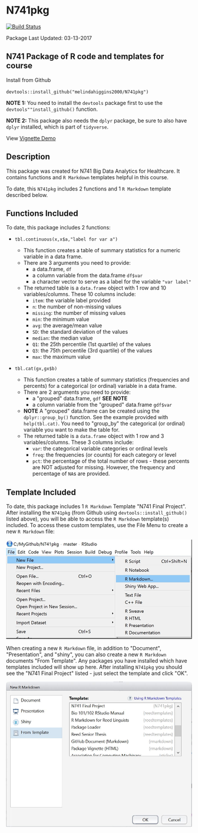 # N741pkg

[![Build Status](https://travis-ci.org/melindahiggins2000/N741pkg.svg?branch=master)](https://travis-ci.org/melindahiggins2000/N741pkg)

Package Last Updated: 03-13-2017

## N741 Package of R code and templates for course

Install from Github

`devtools::install_github("melindahiggins2000/N741pkg")`

**NOTE 1:** You need to install the `devtools` package first to use the `devtools""install_github()` function.

**NOTE 2:** This package also needs the `dplyr` package, be sure to also have `dplyr` installed, which is part of `tidyverse`.

View [Vignette Demo](https://cdn.rawgit.com/melindahiggins2000/N741pkg/master/vignettes/vignette1.html)

## Description

This package was created for N741 Big Data Analytics for Healthcare. It contains functions and `R Markdown` templates helpful in this course.

To date, this `N741pkg` includes 2 functions and 1 `R Markdown` template described below.

## Functions Included

To date, this package includes 2 functions:

* `tbl.continuous(x,x$a,"label for var a")`
    - This function creates a table of summary statistics for a numeric variable in a data frame.
    - There are 3 arguments you need to provide:
        - a data.frame, `df`
        - a column variable from the data.frame `df$var`
        - a character vector to serve as a label for the variable `"var label"`
    - The returned table is a `data.frame` object with 1 row and 10 variables/columns. These 10 columns include:
        - `item`: the variable label provided
        - `n`: the number of non-missing values
        - `missing`: the number of missing values
        - `min`: the minimum value
        - `avg`: the average/mean value
        - `SD`: the standard deviation of the values
        - `median`: the median value
        - `Q1`: the 25th percentile (1st quartile) of the values
        - `Q3`: the 75th percentile (3rd quartile) of the values
        - `max`: the maximum value
        
* `tbl.cat(gx,gx$b)`
    - This function creates a table of summary statistics (frequencies and percents) for a categorical (or ordinal) variable in a data frame.
    - There are 2 arguments you need to provide:
        - a "grouped" data.frame, `gdf` **SEE NOTE**
        - a column variable from the "grouped" data.frame `gdf$var`
    - **NOTE** A "grouped" data.frame can be created using the `dplyr::group_by()` function. See the example provided with `help(tbl.cat)`. You need to "group_by" the categorical (or ordinal) variable you want to make the table for.
    - The returned table is a `data.frame` object with 1 row and 3 variables/columns. These 3 columns include:
        - `var`: the categorical variable categories or ordinal levels
        - `freq`: the frequencies (or counts) for each category or level
        - `pct`: the percentage of the total number of rows - these percents are NOT adjusted for missing. However, the frequency and percentage of `NA`s are provided.
        

## Template Included

To date, this package includes 1 `R Markdown` Template "N741 Final Project". After installing the `N741pkg` (from Github using `devtools::install_github()` listed above), you will be able to access the `R Markdown` template(s) included. To access these custom templates, use the File Menu to create a new `R Markdown` file:


![newrmd](newrmd.jpg)


When creating a new `R Markdown` file, in addition to "Document", "Presentation", and "shiny", you can also create a new `R Markdown` documents "From Template". Any packages you have installed which have templates included will show up here. After installing `N741pkg` you should see the "N741 Final Project" listed - just select the template and click "OK".


![rmdtemplate](rmdtemplate.jpg)




